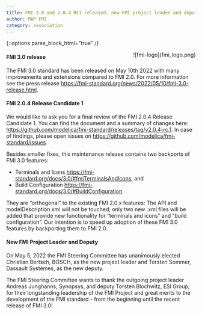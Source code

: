 ```yaml
---
title: FMI 3.0 and 2.0.4 RC1 released, new FMI project leader and deputy
author: MAP FMI
category: association
---
```



{::options parse_block_html="true" /}

<div style="float: right">
![fmi-logo](fmi_logo.png)
</div>

#### FMI 3.0 release

The FMI 3.0 standard has been released on May 10th 2022 with many improvements and extensions compared to FMI 2.0.
For more information see the press release https://fmi-standard.org/news/2022/05/10/fmi-3.0-release.html.

#### FMI 2.0.4 Release Candidate 1

We would like to ask you for a final review of the FMI 2.0.4 Release Candidate 1.
You can find the document and a summary of changes here:  https://github.com/modelica/fmi-standard/releases/tag/v2.0.4-rc.1. 
In case of findings, please open issues on https://github.com/modelica/fmi-standard/issues.

Besides smaller fixes, this maintenance release contains two backports of FMI 3.0 features: 

* Terminals and Icons https://fmi-standard.org/docs/3.0/#fmiTerminalsAndIcons, and
* Build Configuration https://fmi-standard.org/docs/3.0/#BuildConfiguration.

They are “orthogonal” to the existing FMI 2.0.x features: The API and modelDescription.xml will not be touched; only two new .xml files will be added that provide new functionality for “terminals and icons” and “build configuration”. Our intention is to speed up adoption of these FMI 3.0 features by backporting them to FMI 2.0.

#### New FMI Project Leader and Deputy

On May 5, 2022 the FMI Steering Committee has unanimously elected Christian Bertsch, BOSCH, as the new project leader and Torsten Sommer, Dassault Systèmes, as the new deputy.

The FMI Steering Committee wants to thank the outgoing project leader Andreas Junghanns, Synopsys, and deputy Torsten Blochwitz, ESI Group, for their longstanding leadership of the FMI Project and great merits to the development of the FMI standard - from the beginning until the recent release of FMI 3.0!



